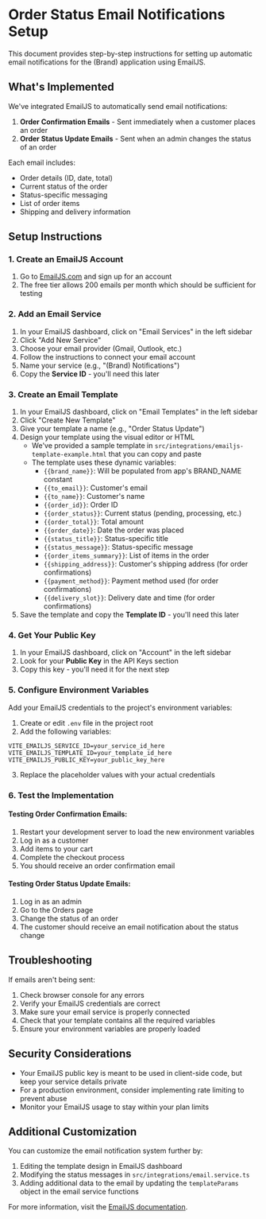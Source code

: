 # Order Status Email Notifications Setup

This document provides step-by-step instructions for setting up automatic email notifications for the (Brand) application using EmailJS.

## What's Implemented

We've integrated EmailJS to automatically send email notifications:

1. **Order Confirmation Emails** - Sent immediately when a customer places an order
2. **Order Status Update Emails** - Sent when an admin changes the status of an order

Each email includes:
- Order details (ID, date, total)
- Current status of the order
- Status-specific messaging
- List of order items
- Shipping and delivery information

## Setup Instructions

### 1. Create an EmailJS Account

1. Go to [EmailJS.com](https://www.emailjs.com/) and sign up for an account
2. The free tier allows 200 emails per month which should be sufficient for testing

### 2. Add an Email Service

1. In your EmailJS dashboard, click on "Email Services" in the left sidebar
2. Click "Add New Service"
3. Choose your email provider (Gmail, Outlook, etc.)
4. Follow the instructions to connect your email account
5. Name your service (e.g., "(Brand) Notifications")
6. Copy the **Service ID** - you'll need this later

### 3. Create an Email Template

1. In your EmailJS dashboard, click on "Email Templates" in the left sidebar
2. Click "Create New Template"
3. Give your template a name (e.g., "Order Status Update")
4. Design your template using the visual editor or HTML
   - We've provided a sample template in `src/integrations/emailjs-template-example.html` that you can copy and paste
   - The template uses these dynamic variables:
     - `{{brand_name}}`: Will be populated from app's BRAND_NAME constant
     - `{{to_email}}`: Customer's email
     - `{{to_name}}`: Customer's name
     - `{{order_id}}`: Order ID 
     - `{{order_status}}`: Current status (pending, processing, etc.)
     - `{{order_total}}`: Total amount
     - `{{order_date}}`: Date the order was placed
     - `{{status_title}}`: Status-specific title
     - `{{status_message}}`: Status-specific message
     - `{{order_items_summary}}`: List of items in the order
     - `{{shipping_address}}`: Customer's shipping address (for order confirmations)
     - `{{payment_method}}`: Payment method used (for order confirmations)
     - `{{delivery_slot}}`: Delivery date and time (for order confirmations)
5. Save the template and copy the **Template ID** - you'll need this later

### 4. Get Your Public Key

1. In your EmailJS dashboard, click on "Account" in the left sidebar
2. Look for your **Public Key** in the API Keys section
3. Copy this key - you'll need it for the next step

### 5. Configure Environment Variables

Add your EmailJS credentials to the project's environment variables:

1. Create or edit `.env` file in the project root
2. Add the following variables:

```
VITE_EMAILJS_SERVICE_ID=your_service_id_here
VITE_EMAILJS_TEMPLATE_ID=your_template_id_here
VITE_EMAILJS_PUBLIC_KEY=your_public_key_here
```

3. Replace the placeholder values with your actual credentials

### 6. Test the Implementation

#### Testing Order Confirmation Emails:
1. Restart your development server to load the new environment variables
2. Log in as a customer
3. Add items to your cart
4. Complete the checkout process
5. You should receive an order confirmation email

#### Testing Order Status Update Emails:
1. Log in as an admin
2. Go to the Orders page
3. Change the status of an order
4. The customer should receive an email notification about the status change

## Troubleshooting

If emails aren't being sent:

1. Check browser console for any errors
2. Verify your EmailJS credentials are correct
3. Make sure your email service is properly connected
4. Check that your template contains all the required variables
5. Ensure your environment variables are properly loaded

## Security Considerations

- Your EmailJS public key is meant to be used in client-side code, but keep your service details private
- For a production environment, consider implementing rate limiting to prevent abuse
- Monitor your EmailJS usage to stay within your plan limits

## Additional Customization

You can customize the email notification system further by:

1. Editing the template design in EmailJS dashboard
2. Modifying the status messages in `src/integrations/email.service.ts`
3. Adding additional data to the email by updating the `templateParams` object in the email service functions

For more information, visit the [EmailJS documentation](https://www.emailjs.com/docs/). 